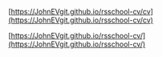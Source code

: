 [https://JohnEVgit.github.io/rsschool-cv/cv](https://JohnEVgit.github.io/rsschool-cv/cv)

[https://JohnEVgit.github.io/rsschool-cv/](https://JohnEVgit.github.io/rsschool-cv/)